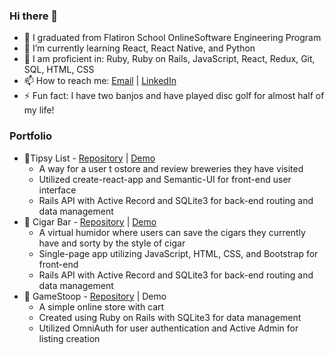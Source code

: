 ### Hi there 👋

- 🔭 I graduated from Flatiron School OnlineSoftware Engineering Program
- 🌱 I’m currently learning React, React Native, and Python
- 👯 I am proficient in: Ruby, Ruby on Rails, JavaScript, React, Redux, Git, SQL, HTML, CSS
- 📫 How to reach me: [Email](mailto:joshuacollins912@gmail.com) | [LinkedIn](https://www.linkedin.com/in/joshuajohncollins/)
- ⚡ Fun fact: I have two banjos and have played disc golf for almost half of my life!

### Portfolio

- 🔖Tipsy List - [Repository](https://github.com/builtbyjosh/tipsy_list_v2) | [Demo](https://youtu.be/YWufa5qcmzU)
  -  A way for a user t ostore and review breweries they have visited
  -  Utilized create-react-app and Semantic-UI for front-end user interface
  -  Rails API with Active Record and SQLite3  for back-end routing and data management
- 🔖 Cigar Bar - [Repository](https://github.com/builtbyjosh/cigar_bar) | [Demo](https://youtu.be/agmWpzSqKvQ)
  - A virtual humidor where users can save the cigars they currently have and sorty by the style of cigar
  - Single-page app utilizing JavaScript, HTML, CSS, and Bootstrap for front-end 
  - Rails API with Active Record and SQLite3  for back-end routing and data management 
- 🔖 GameStoop - [Repository](https://github.com/builtbyjosh/GameStoopV2) | Demo
  - A simple online store with cart
  - Created using Ruby on Rails with SQLite3 for data management
  - Utilized OmniAuth for user authentication and Active Admin for listing creation
